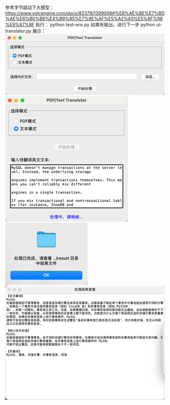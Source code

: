 

参考字节跳动下大模型：
https://www.volcengine.com/docs/82379/1399008#%E8%AE%BE%E7%BD%AE%E6%B0%B8%E4%B9%85%E7%8E%AF%E5%A2%83%E5%8F%98%E9%87%8F
执行：
python test-env.py 
如果有输出，进行下一步
python ui-translator.py 
展示：
![img.png](img.png)
![img_1.png](img_1.png)
![img_2.png](img_2.png)
![img_3.png](img_3.png)

